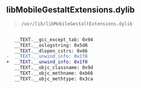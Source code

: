 ## libMobileGestaltExtensions.dylib

> `/usr/lib/libMobileGestaltExtensions.dylib`

```diff

   __TEXT.__gcc_except_tab: 0x94
   __TEXT.__oslogstring: 0x5d8
   __TEXT.__dlopen_cstrs: 0x66
-  __TEXT.__unwind_info: 0x1f8
+  __TEXT.__unwind_info: 0x1f0
   __TEXT.__objc_classname: 0x9d
   __TEXT.__objc_methname: 0xb66
   __TEXT.__objc_methtype: 0x3ca

```
